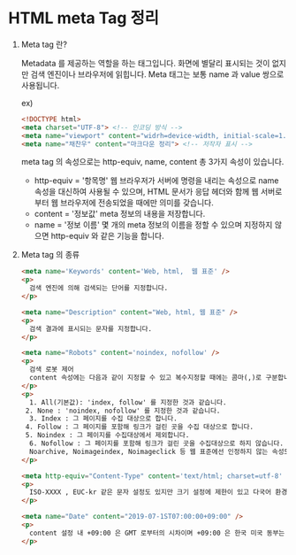 # HTML meta Tag 정리



1. Meta tag 란?

   Metadata 를 제공하는 역할을 하는 태그입니다.
   화면에 별달리 표시되는 것이 없지만 검색 엔진이나 브라우저에 읽힙니다.
   Meta 태그는 보통 name 과 value 쌍으로 사용됩니다.

   ex)

   ``` html
   <!DOCTYPE html>
   <meta charset="UTF-8"> <!-- 인코딩 방식 -->
   <meta name="viewport" content="widrh=device-width, initial-scale=1.0"> <!-- 뷰포트 설정-->
   <meta name="채찬우" content="마크다운 정리"> <!-- 저작자 표시 -->
   ```

   meta tag 의 속성으로는 http-equiv, name, content  총 3가지 속성이 있습니다.

   - http-equiv = '항목명'
     웹 브라우저가 서버에 명령을 내리는 속성으로 name 속성을 대신하여 사용될 수 있으며, HTML 문서가 응답 헤더와 함께 웹 서버로부터 웹 브라우저에 전송되었을 때에만 의미를 갖습니다.
   - content = '정보값'
     meta 정보의 내용을 저장합니다.
   - name = '정보 이름'
     몇 개의 meta 정보의 이름을 정할 수 있으며 지정하지 않으면 http-equiv 와 같은 기능을 합니다.

2. Meta tag 의 종류

   ``` html
   <meta name='Keywords' content='Web, html,  웹 표준' />
   <p>
     검색 엔진에 의해 검색되는 단어를 지정합니다.
   </p>
   
   <meta name="Description" content="Web, html, 웹 표준" />
   <p>
     검색 결과에 표시되는 문자를 지정합니다.
   </p>
   
   <meta name="Robots" content='noindex, nofollow' />
   <p>
     검색 로봇 제어
     content 속성에는 다음과 같이 지정할 수 있고 복수지정할 때에는 콤마(,)로 구분합니다.
   </p>
   <p>
     1. All(기본값): 'index, follow' 를 지정한 것과 같습니다.
   	2. None : 'noindex, nofollow' 를 지정한 것과 같습니다.
     3. Index : 그 페이지를 수집 대상으로 합니다.
   	4. Follow : 그 페이지를 포함해 링크가 걸린 곳을 수집 대상으로 합니다.
   	5. Noindex : 그 페이지를 수집대상에서 제외합니다.
     6. Nofollow : 그 페이지를 포함해 링크가 걸린 곳을 수집대상으로 하지 않습니다.
     Noarchive, Noimageindex, Noimageclick 등 웹 표준에선 인정하지 않는 속성도 있습니다.
   </p>
   
   <meta http-equiv="Content-Type" content='text/html; charset=utf-8' />
   <p>
     ISO-XXXX , EUC-kr 같은 문자 설정도 있지만 크기 설정에 제한이 있고 다국어 환경에서 호환이 되지 않기 때문에 유니코드 컨소시엄이 개발한 유니코드 표준인 UTF-8, UTF-16, UTF-32 선에서 정리되는 듯
   </p>
   
   <meta name="Date" content="2019-07-1ST07:00:00+09:00" />
   <p>
     content 설정 내 +09:00 은 GMT 로부터의 시차이며 +09:00 은 한국 미국 동부는 -05:00/-04:00(서머타임)ㄴ
   </p>
   ```

   